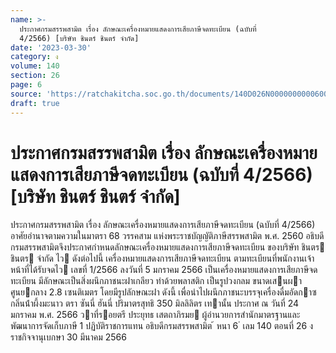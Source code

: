 ```yaml
---
name: >-
  ประกาศกรมสรรพสามิต เรื่อง ลักษณะเครื่องหมายแสดงการเสียภาษีจดทะเบียน (ฉบับที่
  4/2566) [บริษัท ชินตร์ ชินตร์ จำกัด]
date: '2023-03-30'
category: ง
volume: 140
section: 26
page: 6
source: 'https://ratchakitcha.soc.go.th/documents/140D026N0000000000600.pdf'
draft: true
---
```


# ประกาศกรมสรรพสามิต เรื่อง ลักษณะเครื่องหมายแสดงการเสียภาษีจดทะเบียน (ฉบับที่ 4/2566) [บริษัท ชินตร์ ชินตร์ จำกัด]

ประกาศกรมสรรพสามิต เรื่อง ลักษณะเครื่องหมายแสดงการเสียภาษีจดทะเบียน (ฉบับที่ 4/2566) อาศัยอํานาจตามความในมาตรา 68 วรรคสาม แห่งพระราชบัญญัติภาษีสรรพสามิต พ.ศ. 2560 อธิบดีกรมสรรพสามิตจึงประกาศกําหนดลักษณะเครื่องหมายแสดงการเสียภาษีจดทะเบียน ของบริษัท ชินตร ชินตร จํากัด ไว ดังต่อไปนี้ เครื่องหมายแสดงการเสียภาษีจดทะเบียน ตามทะเบียนที่พนักงานเจ้าหน้าที่ได้รับจดไว เลขที่ 1/2566 ลงวันที่ 5 มกราคม 2566 เป็นเครื่องหมายแสดงการเสียภาษีจดทะเบียน มีลักษณะเป็นสิ่งผนึกภาชนะฝาเกลียว ทําด้วยพลาสติก เป็นรูปวงกลม ขนาดเสนผาศูนยกลาง 2.8 เซนติเมตร โดยมีรูปลักษณะฝา ดังนี้ เพื่อนําไปผนึกภาชนะบรรจุเครื่องดื่มอัดกาซ กลิ่นน้ําผึ้งมะนาว ตรา ซันนี่ ฮันนี่ ปริมาตรสุทธิ 350 มิลลิลิตร เทานั้น ประกาศ ณ วันที่ 24 มกราคม พ.ศ. 2566 วาที่รอยตรี ประยุทธ เสตถาภิรมย ผู้อํานวยการสํานักมาตรฐานและพัฒนาการจัดเก็บภาษี 1 ปฏิบัติราชการแทน อธิบดีกรมสรรพสามิต ้ หนา 6 ่ เลม 140 ตอนที่ 26 ง ราชกิจจานุเบกษา 30 มีนาคม 2566
